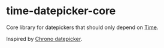 # time-datepicker-core

Core library for datepickers that should only depend on [Time](https://crates.io/crates/time).

Inspired by [Chrono datepicker](https://github.com/tommket/chrono-datepicker-core).
